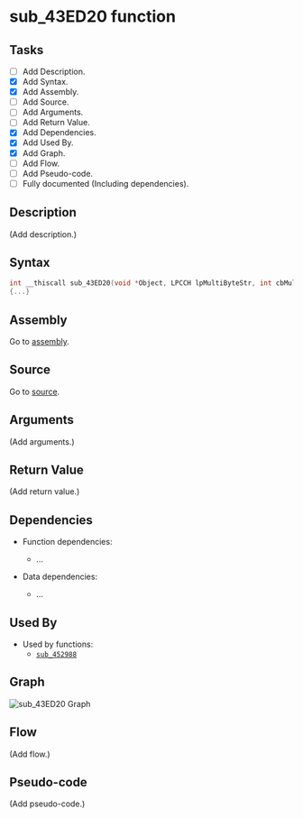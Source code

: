 # sub_43ED20 function

## Tasks

- [ ] Add Description.
- [X] Add Syntax.
- [X] Add Assembly.
- [ ] Add Source.
- [ ] Add Arguments.
- [ ] Add Return Value.
- [X] Add Dependencies.
- [X] Add Used By.
- [X] Add Graph.
- [ ] Add Flow.
- [ ] Add Pseudo-code.
- [ ] Fully documented (Including dependencies).

## Description

(Add description.)

## Syntax

```c
int __thiscall sub_43ED20(void *Object, LPCCH lpMultiByteStr, int cbMultiByte)
{...}
```

## Assembly

Go to [assembly](../asm/sub_43ED20.asm).

## Source

Go to [source](../cc/sub_43ED20.cc).

## Arguments

(Add arguments.)

## Return Value

(Add return value.)

## Dependencies

* Function dependencies:
  * ...


* Data dependencies:
  * ...

## Used By

* Used by functions:
  * [`sub_452988`](../md/sub_452988.md)

## Graph

![sub_43ED20 Graph](../svg/sub_43ED20.svg "sub_43ED20 Graph")

## Flow

(Add flow.)

## Pseudo-code

(Add pseudo-code.)
